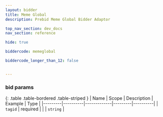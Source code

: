 ```yaml
---
layout: bidder
title: Meme Global
description: Prebid Meme Global Bidder Adaptor

top_nav_section: dev_docs
nav_section: reference

hide: true

biddercode: memeglobal

biddercode_longer_than_12: false


---
```


### bid params

{: .table .table-bordered .table-striped }
| Name    | Scope    | Description | Example | Type     |
|---------|----------|-------------|---------|----------|
| `tagid` | required |             |         | `string` |
